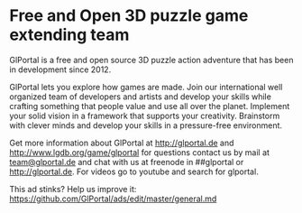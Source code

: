 # Free and Open 3D puzzle game extending team

GlPortal is a free and open source 3D puzzle action adventure that has been in development since 2012.

GlPortal lets you explore how games are made. Join our international well organized team of developers and artists and develop your skills while crafting something that people value and use all over the planet. Implement your solid vision in a framework that supports your creativity. Brainstorm with clever minds and develop your skills in a pressure-free environment.

Get more information about GlPortal at http://glportal.de and http://www.lgdb.org/game/glportal for questions contact us by mail at team@glportal.de and chat with us at freenode in ##glportal or http://glportal.de. For videos go to youtube and search for glportal.

This ad stinks? Help us improve it: https://github.com/GlPortal/ads/edit/master/general.md

